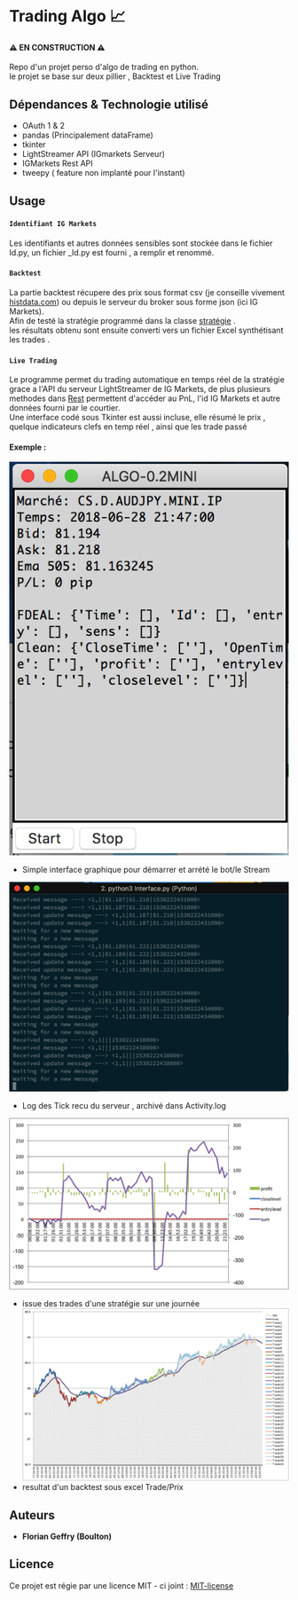 

# Trading Algo :chart_with_upwards_trend:
#### :warning: **EN CONSTRUCTION** :warning:

Repo d'un projet perso d'algo de trading en python. \
le projet se base sur deux pillier , Backtest et Live Trading


## Dépendances & Technologie utilisé

- OAuth 1 & 2
- pandas (Principalement dataFrame)
- tkinter
- LightStreamer API (IGmarkets Serveur)
- IGMarkets Rest API 
- tweepy ( feature non implanté pour l'instant)

## Usage

#### `Identifiant IG Markets`
Les identifiants et autres données sensibles sont stockée dans le fichier Id.py,
un fichier _Id.py est fourni , a remplir et renommé.


#### `Backtest`
La partie backtest récupere des prix sous format csv (je conseille vivement [histdata.com](www.histdata.com))
ou depuis le serveur du broker sous forme json (ici IG Markets). \
Afin de testé la stratégie programmé dans la classe [stratégie](strategie.py) .\
les résultats obtenu sont ensuite converti vers un fichier Excel synthétisant les trades .

#### `Live Trading`

Le programme permet du trading automatique en temps réel de la stratégie
grace a l'API du serveur LightStreamer de IG Markets,
de plus plusieurs methodes dans [Rest](rest.py) permettent d'accéder au PnL, 
l'id IG Markets et autre données fourni par le courtier. \
Une interface codé sous Tkinter est aussi incluse,
elle résumé le prix , quelque indicateurs clefs en temp réel , 
ainsi que les trade passé

#### Exemple : 

![Simple UI](./Docs/tkinter.png)
* Simple interface graphique pour démarrer et arrété le bot/le Stream

![Live Feed log](./Docs/console.png)
* Log des Tick recu du serveur , archivé dans Activity.log

![Backtest PnL](./Docs/backtest.png)
* issue des trades d'une stratégie sur une journée
![Backtest Overview](./Docs/AUDJPY18-01-01.png)
*  resultat d'un backtest sous excel Trade/Prix


## Auteurs

- **Florian Geffry (Boulton)**

## Licence

Ce projet est régie par une licence MIT -  ci joint : [MIT-license](LICENSE.md)
